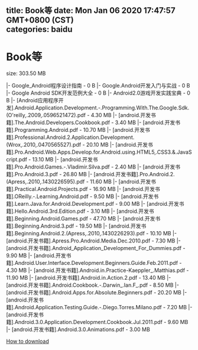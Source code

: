 
title: Book等
date: Mon Jan 06 2020 17:47:57 GMT+0800 (CST)    
categories: baidu
---

# Book等
size: 303.50 MB
 
 
|- Google_Android程序设计指南 - 0 B
|- Google.Android开发入门与实战 - 0 B
|- Google Android SDK开发范例大全 - 0 B
|- Android2.0游戏开发实践宝典 - 0 B
|- [Android应用程序开发].Android.Application.Development.-.Programming.With.The.Google.Sdk.(O'reilly,.2009,.0596521472).pdf - 4.30 MB
|- [android.开发书籍].The.Android.Developers.Cookbook.pdf - 3.40 MB
|- [android.开发书籍].Programming.Android.pdf - 10.70 MB
|- [android.开发书籍].Professional.Android.2.Application.Development.(Wrox,.2010,.0470565527).pdf - 20.10 MB
|- [android.开发书籍].Pro.Android.Web.Apps.Develop.for.Android.using.HTML5,.CSS3.&.JavaScript.pdf - 13.10 MB
|- [android.开发书籍].Pro.Android.Games.-.Vladimir.Silva.pdf - 2.40 MB
|- [android.开发书籍].Pro.Android.3.pdf - 26.80 MB
|- [android.开发书籍].Pro.Android.2.(Apress,.2010,.1430226595).pdf - 11.60 MB
|- [android.开发书籍].Practical.Android.Projects.pdf - 16.90 MB
|- [android.开发书籍].OReilly.-.Learning.Android.pdf - 9.50 MB
|- [android.开发书籍].Learn.Java.for.Android.Development.pdf - 9.00 MB
|- [android.开发书籍].Hello.Android.3rd.Edition.pdf - 3.10 MB
|- [android.开发书籍].Beginning.Android.Games.pdf - 47.70 MB
|- [android.开发书籍].Beginning.Android.3.pdf - 19.50 MB
|- [android.开发书籍].Beginning.Android.2.(Apress,.2010,.1430226293).pdf - 10.10 MB
|- [android.开发书籍].Apress.Pro.Android.Media.Dec.2010.pdf - 7.30 MB
|- [android.开发书籍].Android_Application_Development_For_Dummies.pdf - 9.90 MB
|- [android.开发书籍].Android.User.Interface.Development.Beginners.Guide.Feb.2011.pdf - 4.30 MB
|- [android.开发书籍].Android.in.Practice-Kaeppler_.Matthias.pdf - 11.90 MB
|- [android.开发书籍].Android.in.Action.2.pdf - 13.40 MB
|- [android.开发书籍].Android.Cookbook.-.Darwin_.Ian.F_.pdf - 8.50 MB
|- [android.开发书籍].Android.Apps.for.Absolute.Beginners.pdf - 20.20 MB
|- [android.开发书籍].Android.Application.Testing.Guide.-.Diego.Torres.Milano.pdf - 7.20 MB
|- [android.开发书籍].Android.3.0.Application.Development.Cookbook.Jul.2011.pdf - 9.60 MB
|- [android.开发书籍].Android.3.0.Animations.pdf - 3.00 MB

[How to download](https://bpcam.bemobtrk.com/go/2ceec3aa-1ca2-46d6-b9ff-aaa5c184517c?jno=3511)